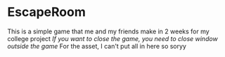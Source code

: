 # EscapeRoom
This is a simple game that me and my friends make in 2 weeks for my college project
*If you want to close the game, you need to close window outside the game*
For the asset, I can't put all in here so soryy
